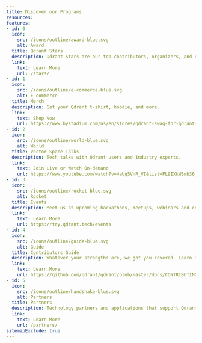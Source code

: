 ```yaml
---
title: Discover our Programs
resources:
features:
- id: 0
  icon:
    src: /icons/outline/award-blue.svg
    alt: Award
  title: Qdrant Stars
  description: Qdrant Stars are our top contributors, organizers, and evangelists. Learn more about how you can become a Star.
  link:
    text: Learn More
    url: /stars/
- id: 1
  icon:
    src: /icons/outline/e-commerce-blue.svg
    alt: E-commerce
  title: Merch
  description: Get your Qdrant t-shirt, hoodie, and more.
  link:
    text: Shop Now
    url: https://www.bystadium.com/us/en/stores/qdrant-swag-for-qdrant-fans-68093/S075175157
- id: 2
  icon:
    src: /icons/outline/world-blue.svg
    alt: World
  title: Vector Space Talks
  description: Tech talks with Qdrant users and industry experts.
  link:
    text: Join Live or Watch On-demand
    url: https://www.youtube.com/watch?v=4aUq5VnR_VI&list=PL9IXkWSmb36_eANzd_sKeQ3tXbFiEGEWn&pp=iAQB
- id: 3
  icon:
    src: /icons/outline/rocket-blue.svg
    alt: Rocket
  title: Events
  description: Meet us at upcoming hackathons, meetups, webinars and conferences.
  link:
    text: Learn More
    url: https://try.qdrant.tech/events
- id: 4
  icon:
    src: /icons/outline/guide-blue.svg
    alt: Guide
  title: Contributors Guide
  description: Whatever your strengths are, we got you covered. Learn more about how to contribute to Qdrant.
  link:
    text: Learn More
    url: https://github.com/qdrant/qdrant/blob/master/docs/CONTRIBUTING.md 
- id: 5
  icon:
    src: /icons/outline/handshake-blue.svg
    alt: Partners
  title: Partners
  description: Technology partners and applications that support Qdrant.
  link:
    text: Learn More
    url: /partners/
sitemapExclude: true
---
```

